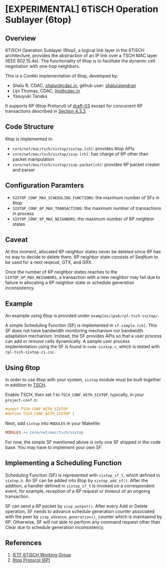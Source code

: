 # [EXPERIMENTAL] 6TiSCH Operation Sublayer (6top)

## Overview

6TiSCH Operation Sublayer (6top), a logical link layer in the 6TiSCH
architecture, provides the abstraction of an IP link over a TSCH MAC layer (IEEE
802.15.4e). The functionality of 6top is to facilitate the dynamic cell
negotiation with one-hop neighbors.

This is a Contiki implementation of 6top, developed by:

- Shalu R, CDAC, shalur@cdac.in, github user: [shalurajendran](https://github.com/shalurajendran)
- Lijo Thomas, CDAC, lijo@cdac.in
- Yasuyuki Tanaka

It supports 6P (6top Protocol) of [draft-03](draft-ietf-6tisch-6top-protocol-03)
except for concurrent 6P transactions described in [Section
4.3.3](https://tools.ietf.org/html/draft-ietf-6tisch-6top-protocol-03#section-4.3.3).

## Code Structure

6top is implemented in:
- `core/net/mac/tsch/sixtop/sixtop.[ch]`: provides 6top APIs
- `core/net/mac/tsch/sixtop/sixp.[ch]`: has charge of 6P other than packet manipulation
- `core/net/mac/tsch/sixtop/sixp-packet[ch]`: provides 6P packet creater and parser

## Configuration Paramters

- `SIXTOP_CONF_MAX_SCHEDULING_FUNCTIONS`: the maximum number of SFs in 6top
- `SIXTOP_CONF_6P_MAX_TRANSACTIONS`: the maximum number of transactions in process
- `SIXTOP_CONF_6P_MAX_NEIGHBORS`: the maximum number of 6P neighbor states

## Caveat

At this moment, allocated 6P neighbor states never be deleted since 6P has no
way to decide to delete them. 6P neighbor state consists of SeqNum to be used
for a next reqeust, GTX, and GRX.

Once the number of 6P neighbor states reaches to the `SIXTOP_6P_MAX_NEIGHBORS`,
a transaction with a new neighbor may fail due to failure in allocating a 6P
neighbor state or schedule generation inconsistency.

## Example

An example using 6top is provided under `examples/ipv6/rpl-tsch-sxitop/`.

A simple Scheduling Function (SF) is implemented in `sf-simple.[ch]`. This SF
does not have bandwidth monitoring mechanism nor bandwidth adaptation
mechanism. Instead, the SF provides APIs so that a user process can add or
remove cells dynamically. A sample user process implementation using the SF is
found in `node-sixtop.c`, which is tested with `rpl-tsch-sixtop-z1.csc`.

## Using 6top

In order to use 6top with your system, `sixtop` module must be built together in
addition to [TSCH](../).

Enable TSCH, then set 1 to `TSCH_CONF_WITH_SIXTOP`, typically, in your
`project-conf.h`:

```C
#undef TSCH_CONF_WITH_SIXTOP
#define TSCH_CONF_WITH_SIXTOP 1
```

Next, add `sixtop` into `MODULES` in your Makefile:

```Makefile
MODULES += core/net/mac/tsch/sixtop
```

For now, the simple SF mentioned above is only one SF shipped in the code
base. You may have to implement your own SF.

## Implementing a Scheduling Function

Scheduling Function (SF) is represented with `sixtop_sf_t`, which defined in
`sixtop.h`. An SF can be added into 6top by `sixtop_add_sf()`. After the
addition, a handler defined in `sixtop_sf_t` is invoked on a correspondent
event, for example, reception of a 6P request or timeout of an ongoing
transaction.

SF can send a 6P packet by `sixp_output()`. After every Add or Delete operation,
SF needs to advance schedule generation counter associated with the peer by
`sixp_advance_generation()`, counter which is maintaeind by 6P. Otherwise, SF
will not able to perform any command request other than Clear due to schedule
generation inconsistency.

## References

1. [IETF 6TiSCH Working Group](https://datatracker.ietf.org/wg/6tisch)
2. [6top Protocol (6P)](https://tools.ietf.org/html/draft-ietf-6tisch-6top-protocol)



